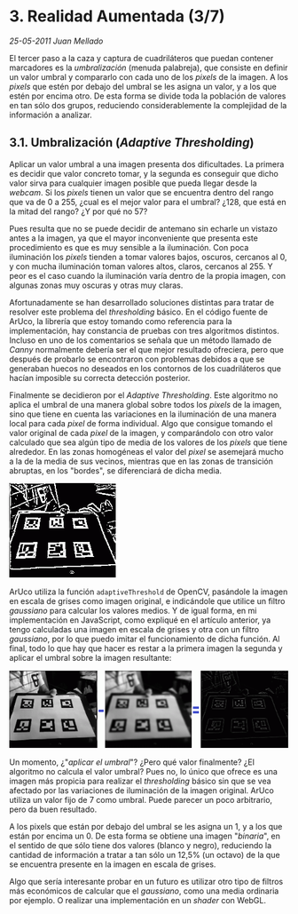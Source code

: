 # 3. Realidad Aumentada (3/7)

_25-05-2011_ _Juan Mellado_

El tercer paso a la caza y captura de cuadriláteros que puedan contener marcadores es la _umbralización_ (menuda palabreja), que consiste en definir un valor umbral y compararlo con cada uno de los _pixels_ de la imagen. A los _pixels_ que estén por debajo del umbral se les asigna un valor, y a los que estén por encima otro. De esta forma se divide toda la población de valores en tan sólo dos grupos, reduciendo considerablemente la complejidad de la información a analizar.

## 3.1. Umbralización (_Adaptive Thresholding_)

Aplicar un valor umbral a una imagen presenta dos dificultades. La primera es decidir que valor concreto tomar, y la segunda es conseguir que dicho valor sirva para cualquier imagen posible que pueda llegar desde la _webcam_. Si los _pixels_ tienen un valor que se encuentra dentro del rango que va de 0 a 255, ¿cual es el mejor valor para el umbral? ¿128, que está en la mitad del rango? ¿Y por qué no 57?

Pues resulta que no se puede decidir de antemano sin echarle un vistazo antes a la imagen, ya que el mayor inconveniente que presenta este procedimiento es que es muy sensible a la iluminación. Con poca iluminación los _pixels_ tienden a tomar valores bajos, oscuros, cercanos al 0, y con mucha iluminación toman valores altos, claros, cercanos al 255. Y peor es el caso cuando la iluminación varía dentro de la propia imagen, con algunas zonas muy oscuras y otras muy claras.

Afortunadamente se han desarrollado soluciones distintas para tratar de resolver este problema del _thresholding_ básico. En el código fuente de ArUco, la librería que estoy tomando como referencia para la implementación, hay constancia de pruebas con tres algoritmos distintos. Incluso en uno de los comentarios se señala que un método llamado de _Canny_ normalmente debería ser el que mejor resultado ofreciera, pero que después de probarlo se encontraron con problemas debidos a que se generaban huecos no deseados en los contornos de los cuadriláteros que hacían imposible su correcta detección posterior.

Finalmente se decidieron por el _Adaptive Thresholding_. Este algoritmo no aplica el umbral de una manera global sobre todos los _pixels_ de la imagen, sino que tiene en cuenta las variaciones en la iluminación de una manera local para cada _pixel_ de forma individual. Algo que consigue tomando el valor original de cada _pixel_ de la imagen, y comparándolo con otro valor calculado que sea algún tipo de media de los valores de los _pixels_ que tiene alrededor. En las zonas homogéneas el valor del _pixel_ se asemejará mucho a la de la media de sus vecinos, mientras que en las zonas de transición abruptas, en los "bordes", se diferenciará de dicha media.

![Umbralización](img/03-aruco-thresholding.png "Umbralización")

ArUco utiliza la función ```adaptiveThreshold``` de OpenCV, pasándole la imagen en escala de grises como imagen original, e indicándole que utilice un filtro _gaussiano_ para calcular los valores medios. Y de igual forma, en mi implementación en JavaScript, como expliqué en el artículo anterior, ya tengo calculadas una imagen en escala de grises y otra con un filtro _gaussiano_, por lo que puedo imitar el funcionamiento de dicha función. Al final, todo lo que hay que hacer es restar a la primera imagen la segunda y aplicar el umbral sobre la imagen resultante:

![Umbralización](img/03-aruco-adaptive-thresholding.png "Umbralización")

Un momento, ¿"_aplicar el umbral_"? ¿Pero qué valor finalmente? ¿El algoritmo no calcula el valor umbral? Pues no, lo único que ofrece es una imagen más propicia para realizar el _thresholding_ básico sin que se vea afectado por las variaciones de iluminación de la imagen original. ArUco utiliza un valor fijo de 7 como umbral. Puede parecer un poco arbitrario, pero da buen resultado.

A los pixels que están por debajo del umbral se les asigna un 1, y a los que están por encima un 0. De esta forma se obtiene una imagen "_binaria_", en el sentido de que sólo tiene dos valores (blanco y negro), reduciendo la cantidad de información a tratar a tan sólo un 12,5% (un octavo) de la que se encuentra presente en la imagen en escala de grises.

Algo que sería interesante probar en un futuro es utilizar otro tipo de filtros más económicos de calcular que el _gaussiano_, como una media ordinaria por ejemplo. O realizar una implementación en un _shader_ con WebGL.
